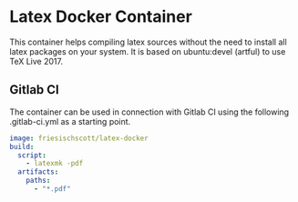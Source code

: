 Latex Docker Container
=====
This container helps compiling latex sources without the need to install all latex packages on your system. It is based on ubuntu:devel (artful) to use TeX Live 2017.

Gitlab CI
-----
The container can be used in connection with Gitlab CI using the following .gitlab-ci.yml as a starting point.
```yaml
image: friesischscott/latex-docker
build:
  script:
    - latexmk -pdf
  artifacts:
    paths:
      - "*.pdf"
```